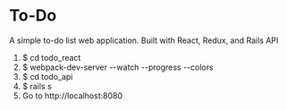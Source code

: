 # To-Do
A simple to-do list web application. Built with React, Redux, and Rails API

1. $ cd todo_react
2. $ webpack-dev-server --watch --progress --colors
3. $ cd todo_api
4. $ rails s
5. Go to http://localhost:8080
